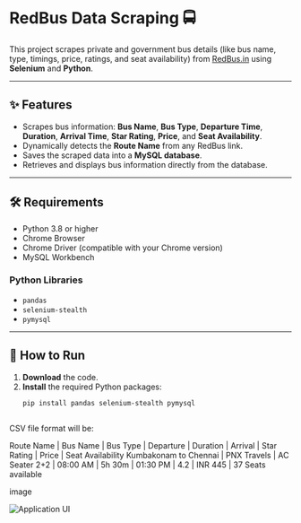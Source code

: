 # RedBus Data Scraping 🚍

This project scrapes private and government bus details (like bus name, type, timings, price, ratings, and seat availability) from [RedBus.in](https://www.redbus.in/) using **Selenium** and **Python**.

---

## ✨ Features
- Scrapes bus information: **Bus Name**, **Bus Type**, **Departure Time**, **Duration**, **Arrival Time**, **Star Rating**, **Price**, and **Seat Availability**.
- Dynamically detects the **Route Name** from any RedBus link.
- Saves the scraped data into a **MySQL database**.
- Retrieves and displays bus information directly from the database.

---

## 🛠 Requirements
- Python 3.8 or higher
- Chrome Browser
- Chrome Driver (compatible with your Chrome version)
- MySQL Workbench

### Python Libraries
- `pandas`
- `selenium-stealth`
- `pymysql`

---

## 🚀 How to Run

1. **Download** the code.
2. **Install** the required Python packages:
   ```bash
   pip install pandas selenium-stealth pymysql



CSV file format will be:

Route Name | Bus Name | Bus Type | Departure | Duration | Arrival | Star Rating | Price | Seat Availability
Kumbakonam to Chennai | PNX Travels | AC Seater 2+2 | 08:00 AM | 5h 30m | 01:30 PM | 4.2 | INR 445 | 37 Seats available

image

![Application UI](redbus_ui_image.png)
